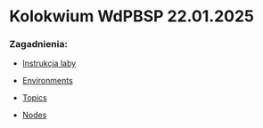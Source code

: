 # Kolokwium WdPBSP 22.01.2025

### Zagadnienia:
* [Instrukcja laby](https://jug.dpieczynski.pl/lab-niodsr/Lab%2006%20-%20Wprowadzenie%20do%20ROS%202%20-%20struktura%20%C5%9Brodowiska%20i%20podstawowe%20koncepty.html)


* [Environments](https://docs.ros.org/en/humble/Tutorials/Beginner-CLI-Tools/Configuring-ROS2-Environment.html)

* [Topics](https://docs.ros.org/en/humble/Tutorials/Beginner-CLI-Tools/Understanding-ROS2-Topics/Understanding-ROS2-Topics.html)

* [Nodes](https://docs.ros.org/en/humble/Tutorials/Beginner-CLI-Tools/Understanding-ROS2-Nodes/Understanding-ROS2-Nodes.html)
